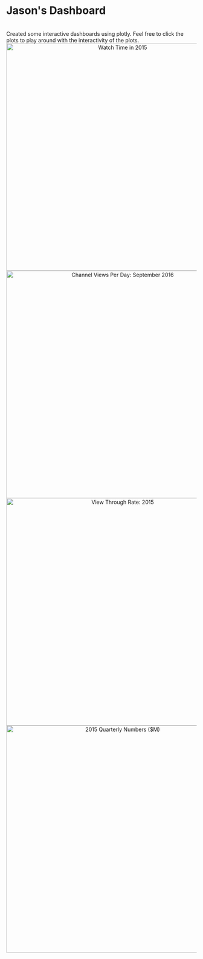 # Jason's Dashboard
<br>
Created some interactive dashboards using plotly. Feel free to click the plots to play around with the interactivity of the plots.

<div>
    <a href="https://plot.ly/~jachian22/158/" target="_blank" title="Watch Time in 2015" style="display: block; text-align: center;"><img src="https://plot.ly/~jachian22/158.png" alt="Watch Time in 2015" style="max-width: 100%;width: 600px;"  width="600" onerror="this.onerror=null;this.src='https://plot.ly/404.png';" /></a>
    <script data-plotly="jachian22:158"  src="https://plot.ly/embed.js" async></script>
</div>

<div>
    <a href="https://plot.ly/~jachian22/164/" target="_blank" title="Channel Views Per Day: September 2016" style="display: block; text-align: center;"><img src="https://plot.ly/~jachian22/164.png" alt="Channel Views Per Day: September 2016" style="max-width: 100%;width: 600px;"  width="600" onerror="this.onerror=null;this.src='https://plot.ly/404.png';" /></a>
    <script data-plotly="jachian22:164"  src="https://plot.ly/embed.js" async></script>
</div>

<div>
    <a href="https://plot.ly/~jachian22/160/" target="_blank" title="View Through Rate: 2015" style="display: block; text-align: center;"><img src="https://plot.ly/~jachian22/160.png" alt="View Through Rate: 2015" style="max-width: 100%;width: 600px;"  width="600" onerror="this.onerror=null;this.src='https://plot.ly/404.png';" /></a>
    <script data-plotly="jachian22:160"  src="https://plot.ly/embed.js" async></script>
</div>

<div>
    <a href="https://plot.ly/~jachian22/168/" target="_blank" title="2015 Quarterly Numbers ($M)" style="display: block; text-align: center;"><img src="https://plot.ly/~jachian22/168.png" alt="2015 Quarterly Numbers ($M)" style="max-width: 100%;width: 600px;"  width="600" onerror="this.onerror=null;this.src='https://plot.ly/404.png';" /></a>
    <script data-plotly="jachian22:168"  src="https://plot.ly/embed.js" async></script>
</div>